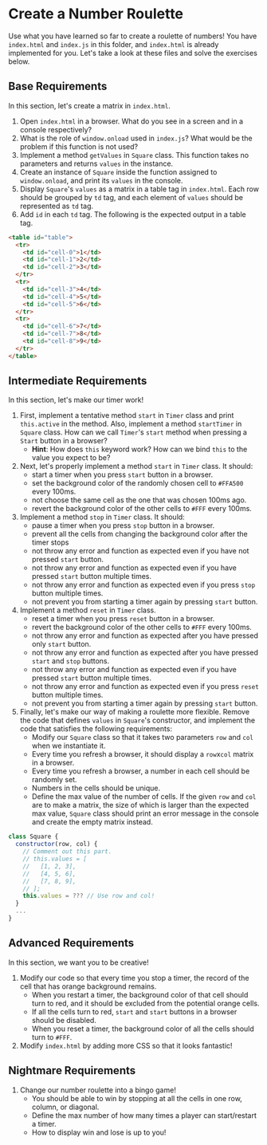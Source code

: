 # Create a Number Roulette

Use what you have learned so far to create a roulette of numbers!
You have `index.html` and `index.js` in this folder, and `index.html` is already implemented for you. Let's take a look at these files and solve the exercises below.

## Base Requirements

In this section, let's create a matrix in `index.html`.

1. Open `index.html` in a browser. What do you see in a screen and in a console respectively?
1. What is the role of `window.onload` used in `index.js`? What would be the problem if this function is not used?
1. Implement a method `getValues` in `Square` class. This function takes no parameters and returns `values` in the instance.
1. Create an instance of `Square` inside the function assigned to `window.onload`, and print its `values` in the console.
1. Display `Square`'s `values` as a matrix in a table tag in `index.html`. Each row should be grouped by `td` tag, and each element of `values` should be represented as `td` tag.
1. Add `id` in each `td` tag. The following is the expected output in a table tag.

```html
<table id="table">
  <tr>
    <td id="cell-0">1</td>
    <td id="cell-1">2</td>
    <td id="cell-2">3</td>
  </tr>
  <tr>
    <td id="cell-3">4</td>
    <td id="cell-4">5</td>
    <td id="cell-5">6</td>
  </tr>
  <tr>
    <td id="cell-6">7</td>
    <td id="cell-7">8</td>
    <td id="cell-8">9</td>
  </tr>
</table>
```

## Intermediate Requirements

In this section, let's make our timer work!

1. First, implement a tentative method `start` in `Timer` class and print `this.active` in the method. Also, implement a method `startTimer` in `Square` class. How can we call `Timer`'s `start` method when pressing a `Start` button in a browser?
   - **Hint**: How does `this` keyword work? How can we bind `this` to the value you expect to be?
1. Next, let's properly implement a method `start` in `Timer` class. It should:
   - start a timer when you press `start` button in a browser.
   - set the background color of the randomly chosen cell to `#FFA500` every 100ms.
   - not choose the same cell as the one that was chosen 100ms ago.
   - revert the background color of the other cells to `#FFF` every 100ms.
1. Implement a method `stop` in `Timer` class. It should:
   - pause a timer when you press `stop` button in a browser.
   - prevent all the cells from changing the background color after the timer stops
   - not throw any error and function as expected even if you have not pressed `start` button.
   - not throw any error and function as expected even if you have pressed `start` button multiple times.
   - not throw any error and function as expected even if you press `stop` button multiple times.
   - not prevent you from starting a timer again by pressing `start` button.
1. Implement a method `reset` in `Timer` class.
   - reset a timer when you press `reset` button in a browser.
   - revert the background color of the other cells to `#FFF` every 100ms.
   - not throw any error and function as expected after you have pressed only `start` button.
   - not throw any error and function as expected after you have pressed `start` and `stop` buttons.
   - not throw any error and function as expected even if you have pressed `start` button multiple times.
   - not throw any error and function as expected even if you press `reset` button multiple times.
   - not prevent you from starting a timer again by pressing `start` button.
1. Finally, let's make our way of making a roulette more flexible. Remove the code that defines `values` in `Square`'s constructor, and implement the code that satisfies the following requirements:
   - Modify our `Square` class so that it takes two parameters `row` and `col` when we instantiate it.
   - Every time you refresh a browser, it should display a `row`x`col` matrix in a browser.
   - Every time you refresh a browser, a number in each cell should be randomly set.
   - Numbers in the cells should be unique.
   - Define the max value of the number of cells. If the given `row` and `col` are to make a matrix, the size of which is larger than the expected max value, `Square` class should print an error message in the console and create the empty matrix instead.

```js
class Square {
  constructor(row, col) {
    // Comment out this part.
    // this.values = [
    //   [1, 2, 3],
    //   [4, 5, 6],
    //   [7, 8, 9],
    // ];
    this.values = ??? // Use row and col!
  }
  ...
}
```

## Advanced Requirements

In this section, we want you to be creative!

1. Modify our code so that every time you stop a timer, the record of the cell that has orange background remains.
   - When you restart a timer, the background color of that cell should turn to red, and it should be excluded from the potential orange cells.
   - If all the cells turn to red, `start` and `start` buttons in a browser should be disabled.
   - When you reset a timer, the background color of all the cells should turn to `#FFF`.
1. Modify `index.html` by adding more CSS so that it looks fantastic!

## Nightmare Requirements

1. Change our number roulette into a bingo game!
   - You should be able to win by stopping at all the cells in one row, column, or diagonal.
   - Define the max number of how many times a player can start/restart a timer.
   - How to display win and lose is up to you!
